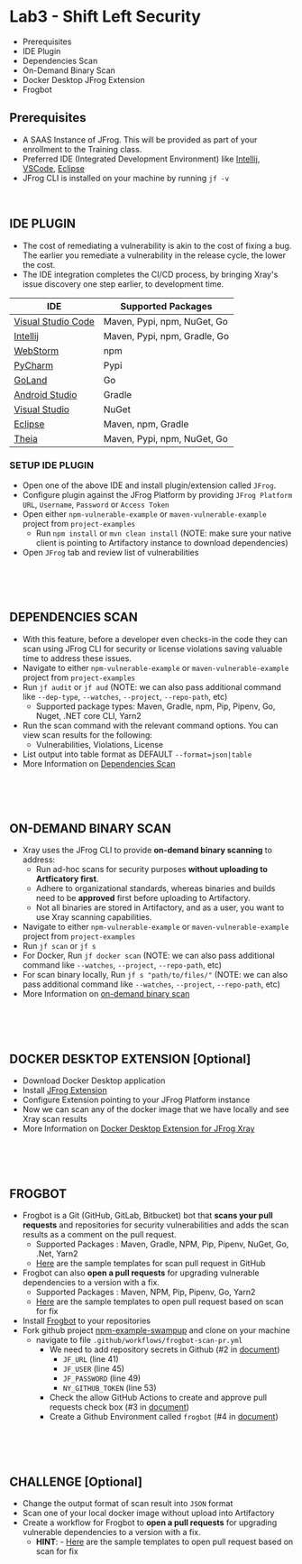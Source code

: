 # Lab3 - Shift Left Security
- Prerequisites
- IDE Plugin
- Dependencies Scan
- On-Demand Binary Scan
- Docker Desktop JFrog Extension 
- Frogbot

## Prerequisites
- A SAAS Instance of JFrog. This will be provided as part of your enrollment to the Training class.
- Preferred IDE (Integrated Development Environment) like [Intellij](https://www.jetbrains.com/idea/download/#section=mac), [VSCode](https://code.visualstudio.com/download), [Eclipse](https://www.eclipse.org/downloads/)
- JFrog CLI is installed on your machine by running `jf -v`

<br/>

## IDE PLUGIN
- The cost of remediating a vulnerability is akin to the cost of fixing a bug. The earlier you remediate a vulnerability in the release cycle, the lower the cost.
- The IDE integration completes the CI/CD process, by bringing Xray's issue discovery one step earlier, to development time.

| IDE  | Supported Packages |
| ------------- | ------------- |
| [Visual Studio Code](https://marketplace.visualstudio.com/items?itemName=JFrog.jfrog-vscode-extension) | Maven, Pypi, npm, NuGet, Go |
| [Intellij](https://www.jfrog.com/confluence/display/JFROG/JFrog+IntelliJ+IDEA+Plugin) | Maven, Pypi, npm, Gradle, Go |
| [WebStorm](https://www.jfrog.com/confluence/display/JFROG/JFrog+IntelliJ+IDEA+Plugin) | npm | 
| [PyCharm](https://www.jfrog.com/confluence/display/JFROG/JFrog+IntelliJ+IDEA+Plugin) | Pypi |
| [GoLand](https://www.jfrog.com/confluence/display/JFROG/JFrog+IntelliJ+IDEA+Plugin) | Go |
| [Android Studio](https://www.jfrog.com/confluence/display/JFROG/JFrog+IntelliJ+IDEA+Plugin) | Gradle |
| [Visual Studio](https://www.jfrog.com/confluence/display/JFROG/JFrog+Visual+Studio+Extension) | NuGet |
| [Eclipse](https://www.jfrog.com/confluence/display/JFROG/JFrog+Eclipse+IDE+Plugin) | Maven, npm, Gradle |
| [Theia](https://open-vsx.org/extension/JFrog/jfrog-vscode-extension) | Maven, Pypi, npm, NuGet, Go |

### SETUP IDE PLUGIN
- Open one of the above IDE and install plugin/extension called `JFrog`.
- Configure plugin against the JFrog Platform by providing `JFrog Platform URL`, `Username`, `Password` or `Access Token`
- Open either `npm-vulnerable-example` or `maven-vulnerable-example` project from `project-examples` 
  - Run `npm install` or `mvn clean install` (NOTE: make sure your native client is pointing to Artifactory instance to download dependencies)
- Open `JFrog` tab and review list of vulnerabilities 

<br/>
<br/>
<br/>

## DEPENDENCIES SCAN
- With this feature, before a developer even checks-in the code they can scan using JFrog CLI for security or license violations saving valuable time to address these issues.
- Navigate to either `npm-vulnerable-example` or `maven-vulnerable-example` project from `project-examples`
- Run `jf audit` or `jf aud` (NOTE: we can also pass additional command like `--dep-type`, `--watches`, `--project`, `--repo-path`, etc)
  - Supported package types: Maven, Gradle, npm, Pip, Pipenv, Go, Nuget, .NET core CLI, Yarn2
- Run the scan command with the relevant command options. You can view scan results for the following:
  - Vulnerabilities, Violations, License
- List output into table format as DEFAULT `--format=json|table`
- More Information on [Dependencies Scan](https://www.jfrog.com/confluence/display/CLI/CLI+for+JFrog+Xray#CLIforJFrogXray-ScanningProjectDependencies)

<br/>
<br/>
<br/>

## ON-DEMAND BINARY SCAN
- Xray uses the JFrog CLI to provide **on-demand binary scanning** to address:
  - Run ad-hoc scans for security purposes **without uploading to Artficatory first**.
  - Adhere to organizational standards, whereas binaries and builds need to be **approved** first before uploading to Artifactory.
  - Not all binaries are stored in Artifactory, and as a user, you want to use Xray scanning capabilities.
- Navigate to either `npm-vulnerable-example` or `maven-vulnerable-example` project from `project-examples`
- Run `jf scan` or `jf s`
- For Docker, Run `jf docker scan` (NOTE: we can also pass additional command like `--watches`, `--project`, `--repo-path`, etc)
- For scan binary locally, Run `jf s "path/to/files/"` (NOTE: we can also pass additional command like `--watches`, `--project`, `--repo-path`, etc)
- More Information on [on-demand binary scan](https://www.jfrog.com/confluence/display/CLI/CLI+for+JFrog+Xray#CLIforJFrogXray-On-DemandBinaryScan)

<br/>
<br/>
<br/>

## DOCKER DESKTOP EXTENSION [Optional]
- Download Docker Desktop application
- Install [JFrog Extension](https://hub.docker.com/extensions/jfrog/jfrog-docker-desktop-extension) 
- Configure Extension pointing to your JFrog Platform instance
- Now we can scan any of the docker image that we have locally and see Xray scan results
- More Information on [Docker Desktop Extension for JFrog Xray](https://jfrog.com/solution-sheet/docker-desktop-extension-for-jfrog-xray/)

<br/>
<br/>
<br/>

## FROGBOT
- Frogbot is a Git (GitHub, GitLab, Bitbucket) bot that **scans your pull requests** and repositories for security vulnerabilities and adds the scan results as a comment on the pull request.
  - Supported Packages : Maven, Gradle, NPM, Pip, Pipenv, NuGet, Go, .Net, Yarn2
  - [Here](https://github.com/jfrog/frogbot/tree/master/templates/github-actions/scan-pull-request) are the sample templates for scan pull request in GitHub
- Frogbot can also **open a pull requests** for upgrading vulnerable dependencies to a version with a fix. 
  - Supported Packages : Maven, NPM, Pip, Pipenv, Go, Yarn2
  - [Here](https://github.com/jfrog/frogbot/tree/master/templates/github-actions/scan-and-fix) are the sample templates to open pull request based on scan for fix 
- Install [Frogbot](https://github.com/jfrog/frogbot#%EF%B8%8F-installing-and-using-frogbot) to your repositories
- Fork github project [npm-example-swampup](https://github.com/MaharshiPatel/npm-example-swampup) and clone on your machine
  - navigate to file `.github/workflows/frogbot-scan-pr.yml`
    - We need to add repository secrets in Github (#2 in [document](https://github.com/jfrog/frogbot#%EF%B8%8F-installing-and-using-frogbot))
      - `JF_URL` (line 41)
      - `JF_USER`  (line 45)
      - `JF_PASSWORD` (line 49)
      - `NY_GITHUB_TOKEN` (line 53)
    - Check the allow GitHub Actions to create and approve pull requests check box (#3 in [document](https://github.com/jfrog/frogbot#%EF%B8%8F-installing-and-using-frogbot))
    - Create a Github Environment called `frogbot` (#4 in [document](https://github.com/jfrog/frogbot#%EF%B8%8F-installing-and-using-frogbot))

<br/>
<br/>
<br/>

## CHALLENGE [Optional]
- Change the output format of scan result into `JSON` format
- Scan one of your local docker image without upload into Artifactory
- Create a workflow for Frogbot to **open a pull requests** for upgrading vulnerable dependencies to a version with a fix. 
  - **HINT**: - [Here](https://github.com/jfrog/frogbot/tree/master/templates/github-actions/scan-and-fix) are the sample templates to open pull request based on scan for fix 
